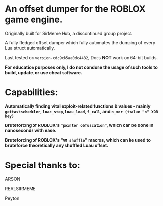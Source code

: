 # An offset dumper for the ROBLOX game engine.
Originally built for SirMeme Hub, a discontinued group project.

A fully fledged offset dumper which fully automates the dumping of every Lua struct automatically.

Last tested on `version-cdc9cb5aa0dc4432`, Does **NOT** work on 64-bit builds.

**For education purposes only, I do not condone the usage of such tools to build, update, or use cheat software.**

# Capabilities:
**Automatically finding vital exploit-related functions & values - mainly `gettaskscheduler`, `luac_step`, `luau_load`, `f_call`, and `n_xor (tvalue "n" XOR key)`**

**Bruteforcing of ROBLOX's "`pointer obfuscation`", which can be done in nanoseconds with ease.**

**Bruteforcing of ROBLOX's "`VM shuffle`" macros, which can be used to bruteforce theoretically any shuffled Luau offset.**


# Special thanks to:
ARSON

REALSIRMEME

Peyton

